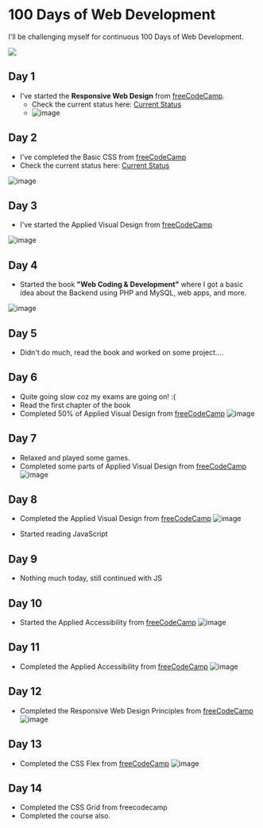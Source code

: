 # 100 Days of Web Development
I'll be challenging myself for continuous 100 Days of Web Development.

<img src="https://img.shields.io/badge/Current%20Day-13-or?style=for-the-badge" />

## Day 1
- I've started the **Responsive Web Design** from [freeCodeCamp](https://www.freecodecamp.org/learn/responsive-web-design/).
  - Check the current status here: [Current Status](https://www.freecodecamp.org/saswatsamal)
  - ![image](https://user-images.githubusercontent.com/39031660/120115268-8a0d7d00-c1a0-11eb-9822-d5f449409c53.png)

## Day 2
- I've completed the Basic CSS from [freeCodeCamp](https://www.freecodecamp.org/learn/responsive-web-design/)
- Check the current status here: [Current Status](https://www.freecodecamp.org/saswatsamal)

![image](https://user-images.githubusercontent.com/39031660/120222005-ef26a880-c25c-11eb-8988-6d0fc00dac3c.png)

## Day 3
- I've started the Applied Visual Design from [freeCodeCamp](https://www.freecodecamp.org/learn/responsive-web-design#applied-visual-design)

![image](https://user-images.githubusercontent.com/39031660/120368278-80664f80-c32f-11eb-8b1d-404a4602524f.png)

## Day 4
- Started the book **"Web Coding & Development"** where I got a basic idea about the Backend using PHP and MySQL, web apps, and more.

![image](https://user-images.githubusercontent.com/39031660/120531697-8aa24f80-c3fc-11eb-8fe4-fdb780e20617.png)

## Day 5
- Didn't do much, read the book and worked on some project....

## Day 6
- Quite going slow coz my exams are going on! :(
- Read the first chapter of the book
- Completed 50% of Applied Visual Design from [freeCodeCamp](https://www.freecodecamp.org/learn/responsive-web-design#applied-visual-design)
![image](https://user-images.githubusercontent.com/39031660/120842365-3c22bb80-c58a-11eb-813d-5ae23ffbd797.png)

## Day 7
- Relaxed and played some games.
- Completed some parts of Applied Visual Design from [freeCodeCamp](https://www.freecodecamp.org/learn/responsive-web-design#applied-visual-design)
![image](https://user-images.githubusercontent.com/39031660/120901019-e0256900-c655-11eb-8819-bdfe8444836b.png)

## Day 8
- Completed the Applied Visual Design from [freeCodeCamp](https://www.freecodecamp.org/learn/responsive-web-design#applied-visual-design)
![image](https://user-images.githubusercontent.com/39031660/120934185-ef221f00-c71a-11eb-833d-71699c8849db.png)

- Started reading JavaScript

## Day 9
- Nothing much today, still continued with JS

## Day 10
- Started the Applied Accessibility from [freeCodeCamp](https://www.freecodecamp.org/learn/responsive-web-design/#applied-accessibility)
![image](https://user-images.githubusercontent.com/39031660/121288190-97450d00-c900-11eb-8360-86d9fbefaf54.png)

## Day 11
- Completed the Applied Accessibility from [freeCodeCamp](https://www.freecodecamp.org/learn/responsive-web-design/#applied-accessibility)
![image](https://user-images.githubusercontent.com/39031660/121408363-f8f78c80-c97d-11eb-8d59-293e025d8f8e.png)

## Day 12
- Completed the Responsive Web Design Principles from [freeCodeCamp](https://www.freecodecamp.org/learn/responsive-web-design#responsive-web-design-principles)
![image](https://user-images.githubusercontent.com/39031660/121564237-dd04f100-ca38-11eb-988a-d7190141402b.png)

## Day 13
- Completed the CSS Flex from [freeCodeCamp](https://www.freecodecamp.org/learn/responsive-web-design#css-flexbox)
![image](https://user-images.githubusercontent.com/39031660/121724845-15263580-cb06-11eb-84b0-62a53ca5025a.png)

## Day 14
- Completed the CSS Grid from freecodecamp
- Completed the course also.
